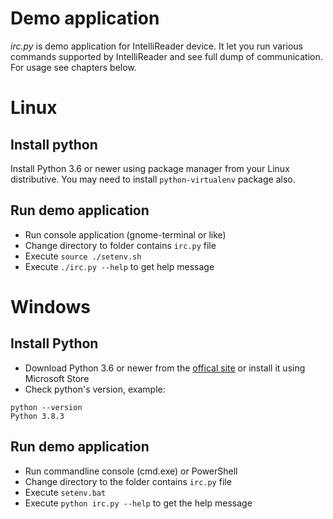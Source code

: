 # Demo application

_irc.py_ is demo application for IntelliReader device. It let you run various commands supported
by IntelliReader and see full dump of communication. For usage see chapters below.

# Linux
## Install python

Install Python 3.6 or newer using package manager from your Linux distributive.
You may need to install `python-virtualenv` package also.

## Run demo application

* Run console application (gnome-terminal or like)
* Change directory to folder contains `irc.py` file
* Execute `source ./setenv.sh`
* Execute `./irc.py --help` to get help message


# Windows
## Install Python

* Download Python 3.6 or newer from the [offical site](https://www.python.org/downloads/release/)
or install it using Microsoft Store
* Check python's version, example:
```
python --version
Python 3.8.3
```

## Run demo application

* Run commandline console (cmd.exe) or PowerShell
* Change directory to the folder contains `irc.py` file
* Execute `setenv.bat`
* Execute `python irc.py --help` to get the help message

